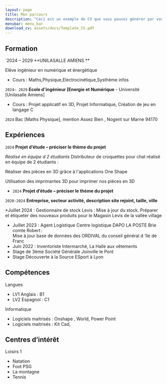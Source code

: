 ```yaml
---
layout: page
title: Mon parcours
description: "Ceci est un exemple de CV que vous pouvez générer par vous-même"
menubar: menu_bar
download_cv: assets/docs/Template_CV.pdf
---
```


## Formation 

`2024 – 2029
**UNILASALLE AMIENS **

Elève ingénieur en numérique et énergétique 
* Cours : Maths,Physique,Electrocinétique,Systhème infos

`2024– 2029`
**Ecole d'ingénieur [Energie et Numérique** - Université [Unilasalle Amiens]
* Cours : Projet applicatif en 3D, Projet Informatique, Création de jeu en langage C 

`2024`
Bac [Maths Physique], mention Assez Bien , Nogent sur Marne 94170 

## Expériences

`2024` **Projet d’étude – préciser le thème du projet**

_Réalisé en équipe d 2  étudiants_ 
Distributeur de croquettes pour chat réalisé en équipe de 2 étudiants : 

Réaliser des pièces en 3D grâce à l'applications One Shape   

Utilisation des imprimantes 3D pour imprimer nos pièces en 3D  
* `2024` **Projet d’étude – préciser le thème du projet** 


`2020-2024` **Entreprise, secteur activité, description site rejoint, taille, ville**

*Juillet 2024 :  Gestionnaire de stock Levis : 
Mise à jour du stock. Préparer et étiqueter des nouveaux produits pour le Magasin Levis de la vallée village
* Juillet 2023 : Agent Logistique Centre logistique DAPO LA POSTE Brie comte Robert :  
Mise à jour base de données des ORDIVAL du conseil général d ‘Ile de Franc
* Juin 2022 : Inventoriste Intermarché, La Halle aux vêtements
* Stage de 3ème Société Générale Joinville le Pont
* Stage Découverte à la Source ESport à Lyon  


## Compétences

Langues
* LV1 Anglais  : B1 
* LV2 Espagnol : C1 

Informatique
* Logiciels maitrisés : Onshape , World, Power Point  
* Logiciels maitrisés : Kit Cad,



## Centres d’intérêt

Loisirs 1
* Natation 
* Foot PSG 
* La montagne 
* Tennis
